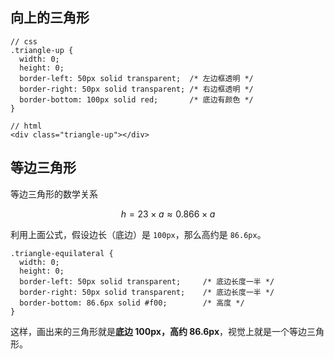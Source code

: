 ## 向上的三角形

```
// css
.triangle-up {
  width: 0;
  height: 0;
  border-left: 50px solid transparent;  /* 左边框透明 */
  border-right: 50px solid transparent; /* 右边框透明 */
  border-bottom: 100px solid red;       /* 底边有颜色 */
}

// html
<div class="triangle-up"></div>
```


## 等边三角形

等边三角形的数学关系


$$
h=23​​×a≈0.866×a
$$

利用上面公式，假设边长（底边）是 `100px`，那么高约是 `86.6px`。
```
.triangle-equilateral {
  width: 0;
  height: 0;
  border-left: 50px solid transparent;     /* 底边长度一半 */
  border-right: 50px solid transparent;    /* 底边长度一半 */
  border-bottom: 86.6px solid #f00;        /* 高度 */
}
```

这样，画出来的三角形就是**底边 100px，高约 86.6px**，视觉上就是一个等边三角形。
